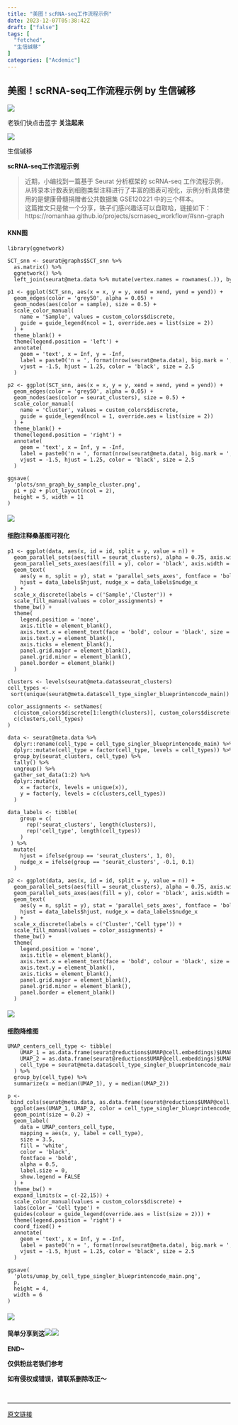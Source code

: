 ```yaml
---
title: "美图！scRNA-seq工作流程示例"
date: 2023-12-07T05:38:42Z
draft: ["false"]
tags: [
  "fetched",
  "生信碱移"
]
categories: ["Acdemic"]
---
```

美图！scRNA-seq工作流程示例 by 生信碱移
------
<div><section data-tool="markdown编辑器" data-website="https://markdown.com.cn/editor"><section powered-by="xiumi.us"><section><section powered-by="xiumi.us"><section><section><section powered-by="xiumi.us"><section><section powered-by="xiumi.us"><section><img data-ratio="1.0324675324675325" data-src="https://mmbiz.qpic.cn/mmbiz_gif/lN9Tp5oiaqHFn9Rg6MwMU3ukMR9ROPh7bf7QWHEMwhUBUwSUKFsV8oK9noHic3jLaeJVQewHJcLq1cTXVAat35Tw/640?wx_fmt=gif&amp;tp=wxpic&amp;wxfrom=5&amp;wx_lazy=1" data-type="gif" data-w="154" src="https://mmbiz.qpic.cn/mmbiz_gif/lN9Tp5oiaqHFn9Rg6MwMU3ukMR9ROPh7bf7QWHEMwhUBUwSUKFsV8oK9noHic3jLaeJVQewHJcLq1cTXVAat35Tw/640?wx_fmt=gif&amp;tp=wxpic&amp;wxfrom=5&amp;wx_lazy=1"></section></section></section></section></section><section><section powered-by="xiumi.us"><section><p><span>老铁们快点击蓝字 <strong>关注起来</strong></span></p></section></section></section><section><section powered-by="xiumi.us"><section><section powered-by="xiumi.us"><section><img data-ratio="1.0324675324675325" data-src="https://mmbiz.qpic.cn/mmbiz_gif/lN9Tp5oiaqHFn9Rg6MwMU3ukMR9ROPh7bf7QWHEMwhUBUwSUKFsV8oK9noHic3jLaeJVQewHJcLq1cTXVAat35Tw/640?wx_fmt=gif&amp;tp=wxpic&amp;wxfrom=5&amp;wx_lazy=1" data-type="gif" data-w="154" src="https://mmbiz.qpic.cn/mmbiz_gif/lN9Tp5oiaqHFn9Rg6MwMU3ukMR9ROPh7bf7QWHEMwhUBUwSUKFsV8oK9noHic3jLaeJVQewHJcLq1cTXVAat35Tw/640?wx_fmt=gif&amp;tp=wxpic&amp;wxfrom=5&amp;wx_lazy=1"></section></section></section></section></section></section></section></section></section><section data-mpa-powered-by="yiban.io" data-darkmode-bgcolor-16095509242984="rgb(25, 25, 25)" data-darkmode-original-bgcolor-16095509242984="rgb(255, 255, 255)" data-style='white-space: normal; max-width: 100%; letter-spacing: 0.544px; text-size-adjust: auto; background-color: rgb(255, 255, 255); font-family: "Helvetica Neue", Helvetica, "Hiragino Sans GB", "Microsoft YaHei", Arial, sans-serif; box-sizing: border-box !important; overflow-wrap: break-word !important;'><section data-darkmode-bgcolor-16095509242984="rgb(25, 25, 25)" data-darkmode-original-bgcolor-16095509242984="rgb(255, 255, 255)"><section data-darkmode-bgcolor-16095509242984="rgb(25, 25, 25)" data-darkmode-original-bgcolor-16095509242984="rgb(255, 255, 255)"><section data-id="85660" data-custom="rgb(117, 117, 118)" data-color="rgb(117, 117, 118)" data-darkmode-bgcolor-16095509242984="rgb(25, 25, 25)" data-darkmode-original-bgcolor-16095509242984="rgb(255, 255, 255)"><section data-darkmode-bgcolor-16095509242984="rgb(25, 25, 25)" data-darkmode-original-bgcolor-16095509242984="rgb(255, 255, 255)"><section data-darkmode-bgcolor-16095509242984="rgb(25, 25, 25)" data-darkmode-original-bgcolor-16095509242984="rgb(255, 255, 255)"><section data-darkmode-bgcolor-16095509242984="rgb(25, 25, 25)" data-darkmode-original-bgcolor-16095509242984="rgb(255, 255, 255)"><section data-darkmode-bgcolor-16095509242984="rgb(25, 25, 25)" data-darkmode-original-bgcolor-16095509242984="rgb(255, 255, 255)"><section data-darkmode-bgcolor-16095509242984="rgb(25, 25, 25)" data-darkmode-original-bgcolor-16095509242984="rgb(255, 255, 255)"><section data-id="85660" data-custom="rgb(117, 117, 118)" data-color="rgb(117, 117, 118)" data-darkmode-bgcolor-16095509242984="rgb(25, 25, 25)" data-darkmode-original-bgcolor-16095509242984="rgb(255, 255, 255)"><section data-darkmode-bgcolor-16095509242984="rgb(25, 25, 25)" data-darkmode-original-bgcolor-16095509242984="rgb(255, 255, 255)" data-style="margin-top: 2em; padding-top: 0.5em; padding-bottom: 0.5em; max-width: 100%; border-style: solid none; text-decoration: inherit; border-top-color: rgb(204, 204, 204); border-bottom-color: rgb(204, 204, 204); border-top-width: 1px; border-bottom-width: 1px; box-sizing: border-box !important; overflow-wrap: break-word !important;"><p data-darkmode-bgcolor-16095509242984="rgb(25, 25, 25)" data-darkmode-original-bgcolor-16095509242984="rgb(255, 255, 255)"><span>生信碱移</span></p><section><strong>scRNA-seq工作流程示例</strong></section></section></section></section></section></section></section></section></section></section></section></section><blockquote data-type="2" data-url="" data-author-name="" data-content-utf8-length="68" data-source-title="" data-darkmode-bgcolor-16095509242984="rgb(25, 25, 25)" data-darkmode-original-bgcolor-16095509242984="rgb(255, 255, 255)" data-darkmode-color-16095509242984="rgba(163, 163, 163, 0.498)" data-darkmode-original-color-16095509242984="rgba(0, 0, 0, 0.498)" data-style='color: rgba(0, 0, 0, 0.498); white-space: normal; max-width: 100%; letter-spacing: 0.544px; font-family: -apple-system-font, system-ui, "Helvetica Neue", "PingFang SC", "Hiragino Sans GB", "Microsoft YaHei UI", "Microsoft YaHei", Arial, sans-serif; background-color: rgb(255, 255, 255); box-sizing: border-box !important; overflow-wrap: break-word !important;'><section><span>近期，小编找到一篇基于 Seurat 分析框架的 scRNA-seq 工作流程示例，从转录本计数表到细胞类型注释进行了丰富的图表可视化，示例分析具体使用的是健康骨髓捐赠者公共数据集 GSE120221 中的三个样本。</span></section><section><span>这篇推文只是做一个分享，铁子们感兴趣话可以自取哈，链接如下：</span></section><section><span>https://romanhaa.github.io/projects/scrnaseq_workflow/#snn-graph</span></section></blockquote></section><section data-tool="markdown编辑器" data-website="https://markdown.com.cn/editor"><h4 data-tool="markdown.com.cn编辑器"><span></span>KNN图<span></span></h4><pre data-tool="markdown.com.cn编辑器"><span></span><code><span>library</span>(ggnetwork)<br><br>SCT_snn &lt;- seurat@graphs$SCT_snn %&gt;%<br>  as.matrix() %&gt;%<br>  ggnetwork() %&gt;%<br>  left_join(seurat@meta.data %&gt;% mutate(vertex.names = rownames(.)), by = <span>'vertex.names'</span>)<br><br>p1 &lt;- ggplot(SCT_snn, aes(x = x, y = y, xend = xend, yend = yend)) +<br>  geom_edges(color = <span>'grey50'</span>, alpha = <span>0.05</span>) +<br>  geom_nodes(aes(color = sample), size = <span>0.5</span>) +<br>  scale_color_manual(<br>    name = <span>'Sample'</span>, values = custom_colors$discrete,<br>    guide = guide_legend(ncol = <span>1</span>, override.aes = list(size = <span>2</span>))<br>  ) +<br>  theme_blank() +<br>  theme(legend.position = <span>'left'</span>) +<br>  annotate(<br>    geom = <span>'text'</span>, x = <span>Inf</span>, y = -<span>Inf</span>,<br>    label = paste0(<span>'n = '</span>, format(nrow(seurat@meta.data), big.mark = <span>','</span>, trim = <span>TRUE</span>)),<br>    vjust = -<span>1.5</span>, hjust = <span>1.25</span>, color = <span>'black'</span>, size = <span>2.5</span><br>  )<br><br>p2 &lt;- ggplot(SCT_snn, aes(x = x, y = y, xend = xend, yend = yend)) +<br>  geom_edges(color = <span>'grey50'</span>, alpha = <span>0.05</span>) +<br>  geom_nodes(aes(color = seurat_clusters), size = <span>0.5</span>) +<br>  scale_color_manual(<br>    name = <span>'Cluster'</span>, values = custom_colors$discrete,<br>    guide = guide_legend(ncol = <span>1</span>, override.aes = list(size = <span>2</span>))<br>  ) +<br>  theme_blank() +<br>  theme(legend.position = <span>'right'</span>) +<br>  annotate(<br>    geom = <span>'text'</span>, x = <span>Inf</span>, y = -<span>Inf</span>,<br>    label = paste0(<span>'n = '</span>, format(nrow(seurat@meta.data), big.mark = <span>','</span>, trim = <span>TRUE</span>)),<br>    vjust = -<span>1.5</span>, hjust = <span>1.25</span>, color = <span>'black'</span>, size = <span>2.5</span><br>  )<br><br>ggsave(<br>  <span>'plots/snn_graph_by_sample_cluster.png'</span>,<br>  p1 + p2 + plot_layout(ncol = <span>2</span>),<br>  height = <span>5</span>, width = <span>11</span><br>)<br></code></pre><h4 data-tool="markdown.com.cn编辑器"><span></span></h4><p><img data-galleryid="" data-imgfileid="100007869" data-ratio="0.4681528662420382" data-s="300,640" data-src="https://mmbiz.qpic.cn/sz_mmbiz_png/LvUIqvYKCeUyyM2HsPcm8iasAKdLuDPkMWmLDKIu5cnEgU4RQcLUdmQiaoQvj4htFen5ChtQ4zZzYLYN2AtyWecw/640?wx_fmt=png&amp;from=appmsg" data-type="png" data-w="942" src="https://mmbiz.qpic.cn/sz_mmbiz_png/LvUIqvYKCeUyyM2HsPcm8iasAKdLuDPkMWmLDKIu5cnEgU4RQcLUdmQiaoQvj4htFen5ChtQ4zZzYLYN2AtyWecw/640?wx_fmt=png&amp;from=appmsg"></p><h4 data-tool="markdown.com.cn编辑器">细胞注释桑基图可视化<span></span></h4><pre data-tool="markdown.com.cn编辑器"><span></span><code>p1 &lt;- ggplot(data, aes(x, id = id, split = y, value = n)) +<br>  geom_parallel_sets(aes(fill = seurat_clusters), alpha = <span>0.75</span>, axis.width = <span>0.15</span>) +<br>  geom_parallel_sets_axes(aes(fill = y), color = <span>'black'</span>, axis.width = <span>0.1</span>) +<br>  geom_text(<br>    aes(y = n, split = y), stat = <span>'parallel_sets_axes'</span>, fontface = <span>'bold'</span>,<br>    hjust = data_labels$hjust, nudge_x = data_labels$nudge_x<br>  ) +<br>  scale_x_discrete(labels = c(<span>'Sample'</span>,<span>'Cluster'</span>)) +<br>  scale_fill_manual(values = color_assignments) +<br>  theme_bw() +<br>  theme(<br>    legend.position = <span>'none'</span>,<br>    axis.title = element_blank(),<br>    axis.text.x = element_text(face = <span>'bold'</span>, colour = <span>'black'</span>, size = <span>15</span>),<br>    axis.text.y = element_blank(),<br>    axis.ticks = element_blank(),<br>    panel.grid.major = element_blank(),<br>    panel.grid.minor = element_blank(),<br>    panel.border = element_blank()<br>  )<br><br>clusters &lt;- levels(seurat@meta.data$seurat_clusters)<br>cell_types &lt;- sort(unique(seurat@meta.data$cell_type_singler_blueprintencode_main))<br><br>color_assignments &lt;- setNames(<br>  c(custom_colors$discrete[<span>1</span>:length(clusters)], custom_colors$discrete[<span>1</span>:length(cell_types)]),<br>  c(clusters,cell_types)<br>)<br><br>data &lt;- seurat@meta.data %&gt;%<br>  dplyr::rename(cell_type = cell_type_singler_blueprintencode_main) %&gt;%<br>  dplyr::mutate(cell_type = factor(cell_type, levels = cell_types)) %&gt;%<br>  group_by(seurat_clusters, cell_type) %&gt;%<br>  tally() %&gt;%<br>  ungroup() %&gt;%<br>  gather_set_data(<span>1</span>:<span>2</span>) %&gt;%<br>  dplyr::mutate(<br>    x = factor(x, levels = unique(x)),<br>    y = factor(y, levels = c(clusters,cell_types))<br>  )<br><br>data_labels &lt;- tibble(<br>    group = c(<br>      rep(<span>'seurat_clusters'</span>, length(clusters)),<br>      rep(<span>'cell_type'</span>, length(cell_types))<br>    )<br> ) %&gt;%<br>  mutate(<br>    hjust = ifelse(group == <span>'seurat_clusters'</span>, <span>1</span>, <span>0</span>),<br>    nudge_x = ifelse(group == <span>'seurat_clusters'</span>, -<span>0.1</span>, <span>0.1</span>)<br>  )<br><br>p2 &lt;- ggplot(data, aes(x, id = id, split = y, value = n)) +<br>  geom_parallel_sets(aes(fill = seurat_clusters), alpha = <span>0.75</span>, axis.width = <span>0.15</span>) +<br>  geom_parallel_sets_axes(aes(fill = y), color = <span>'black'</span>, axis.width = <span>0.1</span>) +<br>  geom_text(<br>    aes(y = n, split = y), stat = <span>'parallel_sets_axes'</span>, fontface = <span>'bold'</span>,<br>    hjust = data_labels$hjust, nudge_x = data_labels$nudge_x<br>  ) +<br>  scale_x_discrete(labels = c(<span>'Cluster'</span>,<span>'Cell type'</span>)) +<br>  scale_fill_manual(values = color_assignments) +<br>  theme_bw() +<br>  theme(<br>    legend.position = <span>'none'</span>,<br>    axis.title = element_blank(),<br>    axis.text.x = element_text(face = <span>'bold'</span>, colour = <span>'black'</span>, size = <span>15</span>),<br>    axis.text.y = element_blank(),<br>    axis.ticks = element_blank(),<br>    panel.grid.major = element_blank(),<br>    panel.grid.minor = element_blank(),<br>    panel.border = element_blank()<br>  )<br></code></pre><h4 data-tool="markdown.com.cn编辑器"><span></span></h4><p><img data-galleryid="" data-imgfileid="100007870" data-ratio="0.7651966626936829" data-s="300,640" data-src="https://mmbiz.qpic.cn/sz_mmbiz_png/LvUIqvYKCeUyyM2HsPcm8iasAKdLuDPkMaWEpptiaJEY3pg8xuYsLc9keNgZ6DnpyJWVGtF5Nxpj2ibeLSicM1EkJw/640?wx_fmt=png&amp;from=appmsg" data-type="png" data-w="839" src="https://mmbiz.qpic.cn/sz_mmbiz_png/LvUIqvYKCeUyyM2HsPcm8iasAKdLuDPkMaWEpptiaJEY3pg8xuYsLc9keNgZ6DnpyJWVGtF5Nxpj2ibeLSicM1EkJw/640?wx_fmt=png&amp;from=appmsg"></p><h4 data-tool="markdown.com.cn编辑器">细胞降维图<span></span></h4><pre data-tool="markdown.com.cn编辑器"><span></span><code>UMAP_centers_cell_type &lt;- tibble(<br>    UMAP_1 = as.data.frame(seurat@reductions$UMAP@cell.embeddings)$UMAP_1,<br>    UMAP_2 = as.data.frame(seurat@reductions$UMAP@cell.embeddings)$UMAP_2,<br>    cell_type = seurat@meta.data$cell_type_singler_blueprintencode_main<br>  ) %&gt;%<br>  group_by(cell_type) %&gt;%<br>  summarize(x = median(UMAP_1), y = median(UMAP_2))<br><br>p &lt;- bind_cols(seurat@meta.data, as.data.frame(seurat@reductions$UMAP@cell.embeddings)) %&gt;%<br>  ggplot(aes(UMAP_1, UMAP_2, color = cell_type_singler_blueprintencode_main)) +<br>  geom_point(size = <span>0.2</span>) +<br>  geom_label(<br>    data = UMAP_centers_cell_type,<br>    mapping = aes(x, y, label = cell_type),<br>    size = <span>3.5</span>,<br>    fill = <span>'white'</span>,<br>    color = <span>'black'</span>,<br>    fontface = <span>'bold'</span>,<br>    alpha = <span>0.5</span>,<br>    label.size = <span>0</span>,<br>    show.legend = <span>FALSE</span><br>  ) +<br>  theme_bw() +<br>  expand_limits(x = c(-<span>22</span>,<span>15</span>)) +<br>  scale_color_manual(values = custom_colors$discrete) +<br>  labs(color = <span>'Cell type'</span>) +<br>  guides(colour = guide_legend(override.aes = list(size = <span>2</span>))) +<br>  theme(legend.position = <span>'right'</span>) +<br>  coord_fixed() +<br>  annotate(<br>    geom = <span>'text'</span>, x = <span>Inf</span>, y = -<span>Inf</span>,<br>    label = paste0(<span>'n = '</span>, format(nrow(seurat@meta.data), big.mark = <span>','</span>, trim = <span>TRUE</span>)),<br>    vjust = -<span>1.5</span>, hjust = <span>1.25</span>, color = <span>'black'</span>, size = <span>2.5</span><br>  )<br><br>ggsave(<br>  <span>'plots/umap_by_cell_type_singler_blueprintencode_main.png'</span>,<br>  p,<br>  height = <span>4</span>,<br>  width = <span>6</span><br>)<br></code></pre></section><section data-tool="markdown编辑器" data-website="https://markdown.com.cn/editor"><h4 data-tool="markdown.com.cn编辑器"><span></span><img data-galleryid="" data-imgfileid="100007872" data-ratio="0.6090712742980562" data-s="300,640" data-src="https://mmbiz.qpic.cn/sz_mmbiz_png/LvUIqvYKCeUyyM2HsPcm8iasAKdLuDPkMc8GEtUDmdcsLibukagxbd1ZduGdKBJVJ0XDWNdHPtibb3ZSTyQ9VeVsQ/640?wx_fmt=png&amp;from=appmsg" data-type="png" data-w="926" src="https://mmbiz.qpic.cn/sz_mmbiz_png/LvUIqvYKCeUyyM2HsPcm8iasAKdLuDPkMc8GEtUDmdcsLibukagxbd1ZduGdKBJVJ0XDWNdHPtibb3ZSTyQ9VeVsQ/640?wx_fmt=png&amp;from=appmsg"><span></span></h4></section><section><span><span><strong>简单分享到这<img data-ratio="1" data-src="https://res.wx.qq.com/t/wx_fed/we-emoji/res/v1.3.10/assets/newemoji/Yellowdog.png" data-w="128" src="https://res.wx.qq.com/t/wx_fed/we-emoji/res/v1.3.10/assets/newemoji/Yellowdog.png"><img data-src="https://res.wx.qq.com/t/wx_fed/we-emoji/res/v1.3.10/assets/Expression/Expression_64@2x.png" data-ratio="1" data-w="128" src="https://res.wx.qq.com/t/wx_fed/we-emoji/res/v1.3.10/assets/Expression/Expression_64@2x.png"></strong></span></span></section><section><mp-common-profile data-id="MzkyNTIzMzYyMA==" data-pluginname="mpprofile" data-headimg="http://mmbiz.qpic.cn/mmbiz_png/LvUIqvYKCeXYZNMxRMnjiaicO2a27jDZ2FgQga8TdeQcsGRJRIn2IInkKtfcbbMXOBSViaPXpTOBulUlNzd11pzow/0?wx_fmt=png" data-nickname="生信碱移" data-alias="liudoufu307" data-signature="春来秋至，分享我的所见与所识" data-from="2" data-is_biz_ban="0" data-weui-theme="light"></mp-common-profile></section><section><strong><span><br></span></strong></section><section><strong><span>END~</span></strong><br></section><p><span><strong>仅供粉丝老铁们参考</strong></span></p><p><strong>如有侵权或错误，请联系删除改正～</strong></p><p><br></p><p><mp-style-type data-value="3"></mp-style-type></p></div>  
<hr>
<a href="https://mp.weixin.qq.com/s/BAEbWloO759sPcW6fxDY6Q",target="_blank" rel="noopener noreferrer">原文链接</a>
